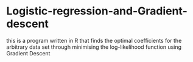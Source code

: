# Logistic-regression-and-Gradient-descent
this is a program written in R that finds the optimal coefficients for the arbitrary data set through minimising the log-likelihood function using Gradient Descent  
